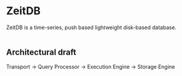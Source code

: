 # ZeitDB
ZeitDB is a time-series, push based lightweight disk-based database.<br/>
<br/>
## Architectural draft
Transport -> Query Processor -> Execution Engine -> Storage Engine